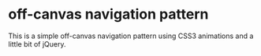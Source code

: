 # off-canvas navigation pattern

This is a simple off-canvas navigation pattern using CSS3 animations and a little bit of jQuery.